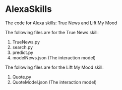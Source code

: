 # AlexaSkills
The code for Alexa skills: True News and Lift My Mood

The following files are for the True News skill:
1. TrueNews.py
2. search.py
3. predict.py
4. modelNews.json (The interaction model)

The following files are for the Lift My Mood skill:
1. Quote.py
2. QuoteModel.json (The interaction model)
